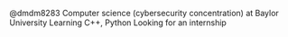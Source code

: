 @dmdm8283
Computer science (cybersecurity concentration) at Baylor University
Learning C++, Python 
Looking for an internship
